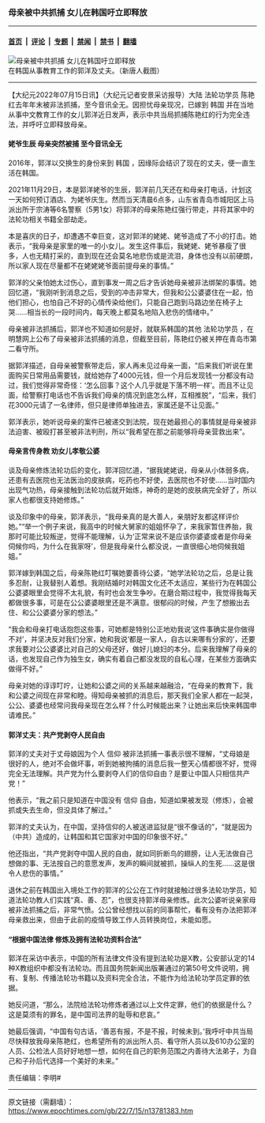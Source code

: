 ### 母亲被中共抓捕 女儿在韩国吁立即释放

---

#### [首页](../../../..?n13781383) &nbsp;|&nbsp; [评论](../../../../../epoch-comment?n13781383) &nbsp;|&nbsp; [专题](../../../../../epoch-special?n13781383) &nbsp;|&nbsp; [禁闻](../../../../../epoch-news?n13781383) &nbsp;|&nbsp; [禁书](../../../../../books?n13781383) &nbsp;|&nbsp; [翻墙](https://github.com/gfw-breaker/nogfw/blob/master/README.md?n13781383)


<div><img alt="母亲被中共抓捕 女儿在韩国吁立即释放" class="attachment-djy_600_400 size-djy_600_400 wp-post-image" src="https://i.epochtimes.com/assets/uploads/2022/07/id13781385-ETK01504-1-600x400.jpg"/>
<div class="caption">
 在韩国从事教育工作的郭洋及丈夫。（新唐人截图）
</div></div><hr/><div class="post_content" id="artbody" itemprop="articleBody">
 <!-- article content begin -->
 <p>
  【大纪元2022年07月15日讯】（大纪元记者安景采访报导）大陆
  <ok href="https://www.epochtimes.com/gb/tag/%E6%B3%95%E8%BD%AE%E5%8A%9F%E5%AD%A6%E5%91%98.html">
   法轮功学员
  </ok>
  陈艳红去年年末被非法抓捕，至今音讯全无。因担忧母亲现况，已嫁到
  <ok href="https://www.epochtimes.com/gb/tag/%E9%9F%A9%E5%9B%BD.html">
   韩国
  </ok>
  并在当地从事中文教育工作的女儿郭洋近日发声，表示中共当局抓捕陈艳红的行为完全违法，并呼吁立即释放母亲。
 </p>
 <h4>
  姥爷生辰 母亲突然被捕 至今音讯全无
 </h4>
 <p>
  2016年，郭洋以交换生的身份来到
  <ok href="https://www.epochtimes.com/gb/tag/%E9%9F%A9%E5%9B%BD.html">
   韩国
  </ok>
  ，因缘际会结识了现在的丈夫，便一直生活在韩国。
 </p>
 <p>
  2021年11月29日，本是郭洋姥爷的生辰，郭洋前几天还在和母亲打电话，计划这一天如何预订酒店、为姥爷庆生。然而当天清晨6点多，山东省青岛市城阳区上马派出所于宗涛等6名警察（5男1女）将郭洋的母亲陈艳红强行带走，并将其家中的法轮功相关书籍全部劫走。
 </p>
 <p>
  本是喜庆的日子，却遭遇不幸巨变，这对郭洋的姥姥、姥爷造成了不小的打击。她表示，“我母亲是家里的唯一的小女儿。发生这件事后，我姥姥、姥爷暴瘦了很多，人也无精打采的，直到现在还会莫名地悲伤或是流泪，身体也没有以前硬朗，所以家人现在尽量都不在姥姥姥爷面前提母亲的事情。”
 </p>
 <p>
  郭洋的父亲怕她太过伤心，直到事发一周之后才告诉她母亲被非法绑架的事情。她回忆道，“我刚听到消息之后，受到的冲击非常大，但我和公公婆婆住在一起，怕他们担心，也怕自己不好的心情传染给他们，只能自己跑到马路边坐在椅子上哭……相当长的一段时间内，每天晚上都莫名地陷入悲伤的情绪中。”
 </p>
 <p>
  母亲被非法抓捕后，郭洋也不知道如何是好，就联系韩国的其他
  <ok href="https://www.epochtimes.com/gb/tag/%E6%B3%95%E8%BD%AE%E5%8A%9F%E5%AD%A6%E5%91%98.html">
   法轮功学员
  </ok>
  ，在明慧网上公布了母亲被非法抓捕的消息，但截至目前，陈艳红仍被关押在青岛市第二看守所。
 </p>
 <p>
  据郭洋描述，自母亲被警察带走后，家人再未见过母亲一面，“后来我们听说在里面购买日常用品需要钱，就给她存了4000元钱，但一个月后发现钱一分都没有动过，我们觉得非常奇怪：‘怎么回事？这个人几乎就是下落不明一样’。而且不让见面，给警察打电话也不告诉我们母亲的情况到底怎么样，互相推脱”，“后来，我们花3000元请了一名律师，但只是律师单独进去，家属还是不让见面。”
 </p>
 <p>
  郭洋表示，她听说母亲的案件已被递交到法院，现在她最担心的事情就是母亲被非法迫害、被殴打甚至被非法判刑，所以“我希望在那之前能够将母亲营救出来”。
 </p>
 <h4>
  母亲言传身教 劝女儿孝敬公婆
 </h4>
 <p>
  谈及母亲修炼法轮功后的变化，郭洋回忆道，“据我姥姥说，母亲从小体弱多病，还患有去医院也无法医治的皮肤病，吃药也不好使，去医院也不好使……当时国内出现气功热，母亲接触到法轮功后就开始炼，神奇的是她的皮肤病完全好了，所以家人也都很支持她修炼。”
 </p>
 <p>
  谈及印象中的母亲，郭洋表示，“我母亲真的是大善人，亲朋好友都这样评价她。”“举一个例子来说，我高中的时候大舅家的姐姐怀孕了，来我家暂住养胎，我那时可能比较叛逆，觉得不能理解，认为‘正常来说不是应该你婆婆或者是你母亲伺候你吗，为什么在我家呀’，但是我母亲什么都没说，一直很细心地伺候我姐姐。”
 </p>
 <p>
  郭洋嫁到韩国之后，母亲陈艳红叮嘱她要善待公婆，“她学法轮功之后，总是让我多忍耐，让我替别人着想。我刚结婚时对韩国文化还不太适应，某些行为在韩国公公婆婆眼里会觉得不太礼貌，有时也会发生争吵。在磨合期过程中，我觉得我每天都做很多事，可是在公公婆婆眼里还是不满意。很郁闷的时候，产生了想搬出去住、和公公婆婆分家的想法。”
 </p>
 <p>
  “我会和母亲打电话抱怨这些事，可她都是特别公正地劝我说‘这件事确实是你做得不对’，并坚决反对我们分家，她和我说‘都是一家人，自古以来哪有分家的’，还要求我要对公公婆婆比对自己的父母还好，做好儿媳妇的本分。后来我理解了母亲的话，也发现自己作为独生女，确实有着自己都没发现的自私心理，在某些方面确实做得不好。”
 </p>
 <p>
  母亲对她的谆谆叮咛，让她和公婆之间的关系越来越融洽，“在母亲的教育下，我和公婆之间现在非常和睦。得知母亲被抓的消息后，那天我们全家人都在一起哭，公公、婆婆也经常问我母亲现在怎么样？什么时候能出来？让她出来后快来韩国申请难民。”
 </p>
 <h4>
  郭洋丈夫：共产党剥夺人民自由
 </h4>
 <p>
  郭洋的丈夫对于丈母娘因为个人
  <ok href="https://www.epochtimes.com/gb/tag/%E4%BF%A1%E4%BB%B0.html">
   信仰
  </ok>
  被非法抓捕一事表示很不理解，“丈母娘是很好的人，绝对不会做坏事，听到她被拘捕的消息后我一整天心情都很不好，觉得完全无法理解。共产党为什么要剥夺人们的信仰自由？是要让中国人只相信共产党！”
 </p>
 <p>
  他表示，“我之前只是知道在中国没有
  <ok href="https://www.epochtimes.com/gb/tag/%E4%BF%A1%E4%BB%B0.html">
   信仰
  </ok>
  自由，知道如果被发现（修炼），会被抓或失去生命，但没具体了解过。”
 </p>
 <p>
  郭洋的丈夫认为，在中国，坚持信仰的人被送进监狱是“很不像话的”，“就是因为（中共）造成的，让韩国和其它国家对中国的印象很不好。”
 </p>
 <p>
  他还指出，“共产党剥夺中国人民的自由，就如同折断鸟的翅膀，让人无法做自己想做的事、无法按自己的意愿发声，发声的瞬间就被抓，操纵人的生死……这是很令人悲伤的事情。”
 </p>
 <p>
  退休之前在韩国出入境处工作的郭洋的公公在工作时就接触过很多法轮功学员，知道法轮功教人们实践“真、善、忍”，也很支持郭洋母亲修炼。此次公婆听说亲家母被非法抓捕之后，非常气愤。公公曾经想找以前的同事帮忙，看有没有办法把郭洋母亲救出来，但由于此前的疫情导致工作人员转换岗位，未能如愿。
 </p>
 <h4>
  “根据中国法律 修炼及拥有法轮功资料合法”
 </h4>
 <p>
  郭洋在采访中表示，中国的所有法律文件没有提到法轮功是X教，公安部认定的14种X教组织中都没有法轮功。而且国务院新闻出版署通过的第50号文件说明，拥有、复制、传播法轮功书籍以及资料完全合法，不能作为给法轮功学员定罪的依据。
 </p>
 <p>
  她反问道，“那么，法院给法轮功修炼者通过以上文件定罪，他们的依据是什么？这是莫须有的罪名，是中国司法界的耻辱和悲哀。”
 </p>
 <p>
  她最后强调，“中国有句古话，‘善恶有报，不是不报，时候未到。’我呼吁中共当局尽快释放我母亲陈艳红，也希望所有的派出所人员、看守所人员以及610办公室的人员、公检法人员好好地想一想，如何在自己的职务范围之内善待大法弟子，为自己和子孙后代选择一个美好的未来。”
 </p>
 <p>
  责任编辑：李明#
 </p>
 <!-- article content end -->
 <div id="below_article_ad">
 </div>
</div>


---

原文链接（需翻墙）：https://www.epochtimes.com/gb/22/7/15/n13781383.htm